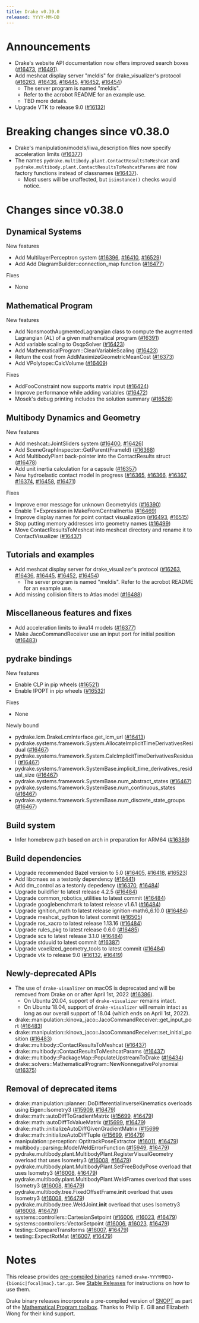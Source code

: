 ```yaml
---
title: Drake v0.39.0
released: YYYY-MM-DD
---
```


# Announcements

* Drake's website API documentation now offers improved search boxes ([#16473][_#16473], [#16491][_#16491]).
* Add meshcat display server "meldis" for drake_visualizer's protocol ([#16263][_#16263], [#16436][_#16436], [#16445][_#16445], [#16452][_#16452], [#16454][_#16454])
  * The server program is named "meldis".
  * Refer to the acrobot README for an example use.
  * TBD more details.
* Upgrade VTK to release 9.0 ([#16132][_#16132])

# Breaking changes since v0.38.0

* Drake's manipulation/models/iiwa_description files now specify acceleration limits ([#16377][_#16377])
* The names ``pydrake.multibody.plant.ContactResultsToMeshcat`` and ``pydrake.multibody.plant.ContactResultsToMeshcatParams`` are now factory functions instead of classnames ([#16437][_#16437]).
  * Most users will be unaffected, but ``isinstance()`` checks would notice.

# Changes since v0.38.0

## Dynamical Systems

<!-- <relnotes for systems go here> -->

New features

* Add MultilayerPerceptron system ([#16396][_#16396], [#16410][_#16410], [#16529][_#16529])
* Add Add DiagramBuilder::connection_map function ([#16477][_#16477])

Fixes

* None

## Mathematical Program

<!-- <relnotes for solvers go here> -->

New features

* Add NonsmoothAugmentedLagrangian class to compute the augmented Lagrangian (AL) of a given mathematical program ([#16391][_#16391])
* Add variable scaling to OsqpSolver ([#16423][_#16423])
* Add MathematicalProgram::ClearVariableScaling ([#16423][_#16423])
* Return the cost from AddMaximizeGeometricMeanCost ([#16373][_#16373])
* Add VPolytope::CalcVolume ([#16409][_#16409])

Fixes

* AddFooConstraint now supports matrix input ([#16424][_#16424])
* Improve performance while adding variables ([#16472][_#16472])
* Mosek's debug printing includes the solution summary ([#16528][_#16528])

## Multibody Dynamics and Geometry

<!-- <relnotes for geometry,multibody go here> -->

New features

* Add meshcat::JointSliders system ([#16400][_#16400], [#16426][_#16426])
* Add SceneGraphInspector::GetParent(FrameId) ([#16368][_#16368])
* Add MultibodyPlant back-pointer into the ContactResults struct ([#16478][_#16478])
* Add unit inertia calculation for a capsule ([#16357][_#16357])
* New hydroelastic contact model in progress ([#16365][_#16365], [#16366][_#16366], [#16367][_#16367], [#16374][_#16374], [#16458][_#16458], [#16471][_#16471])

Fixes

* Improve error message for unknown GeometryIds ([#16390][_#16390])
* Enable T=Expression in MakeFromCentralInertia ([#16469][_#16469])
* Improve display names for point contact visualization ([#16493][_#16493], [#16515][_#16515])
* Stop putting memory addresses into geometry names ([#16499][_#16499])
* Move ContactResultsToMeshcat into meshcat directory and rename it to ContactVisualizer ([#16437][_#16437])

## Tutorials and examples

<!-- <relnotes for examples,tutorials go here> -->

* Add meshcat display server for drake_visualizer's protocol ([#16263][_#16263], [#16436][_#16436], [#16445][_#16445], [#16452][_#16452], [#16454][_#16454])
  * The server program is named "meldis". Refer to the acrobot README for an example use.
* Add missing collision filters to Atlas model ([#16488][_#16488])

## Miscellaneous features and fixes

<!-- <relnotes for common,math,lcm,lcmtypes,manipulation,perception go here> -->

* Add acceleration limits to iiwa14 models ([#16377][_#16377])
* Make JacoCommandReceiver use an input port for initial position ([#16483][_#16483])

## pydrake bindings

<!-- <relnotes for bindings go here> -->

New features

* Enable CLP in pip wheels ([#16521][_#16521])
* Enable IPOPT in pip wheels ([#16532][_#16532])

Fixes

* None

Newly bound

* pydrake.lcm.DrakeLcmInterface.get_lcm_url ([#16413][_#16413])
* pydrake.systems.framework.System.AllocateImplicitTimeDerivativesResidual ([#16467][_#16467])
* pydrake.systems.framework.System.CalcImplicitTimeDerivativesResidual ([#16467][_#16467])
* pydrake.systems.framework.SystemBase.implicit_time_derivatives_residual_size ([#16467][_#16467])
* pydrake.systems.framework.SystemBase.num_abstract_states ([#16467][_#16467])
* pydrake.systems.framework.SystemBase.num_continuous_states ([#16467][_#16467])
* pydrake.systems.framework.SystemBase.num_discrete_state_groups ([#16467][_#16467])

## Build system

<!-- <relnotes for cmake,doc,setup,third_party,tools go here> -->

* Infer homebrew path based on arch in preparation for ARM64 ([#16389][_#16389])

## Build dependencies

<!-- Manually relocate any "Upgrade foo_external to latest" lines to here, -->
<!-- and then sort them alphabetically. -->

* Upgrade recommended Bazel version to 5.0 ([#16405][_#16405], [#16418][_#16418], [#16523][_#16523])
* Add libcmaes as a testonly dependency ([#16441][_#16441])
* Add dm_control as a testonly depedency ([#16370][_#16370], [#16484][_#16484])
* Upgrade buildifier to latest release 4.2.5 ([#16484][_#16484])
* Upgrade common_robotics_utilities to latest commit ([#16484][_#16484])
* Upgrade googlebenchmark to latest release v1.6.1 ([#16484][_#16484])
* Upgrade ignition_math to latest release ignition-math6_6.10.0 ([#16484][_#16484])
* Upgrade meshcat_python to latest commit ([#16505][_#16505])
* Upgrade ros_xacro to latest release 1.13.16 ([#16484][_#16484])
* Upgrade rules_pkg to latest release 0.6.0 ([#16485][_#16485])
* Upgrade scs to latest release 3.1.0 ([#16484][_#16484])
* Upgrade stduuid to latest commit ([#16387][_#16387])
* Upgrade voxelized_geometry_tools to latest commit ([#16484][_#16484])
* Upgrade vtk to release 9.0 ([#16132][_#16132], [#16419][_#16419])

## Newly-deprecated APIs

* The use of ``drake-visualizer`` on macOS is deprecated and will be removed
  from Drake on or after April 1st, 2022 ([#16386][_#16386]).
  * On Ubuntu 20.04, support of ``drake-visualizer`` remains intact.
  * On Ubuntu 18.04, support of ``drake-visualizer`` will remain intact as
    long as our overall support of 18.04 (which ends on April 1st, 2022).
* drake::manipulation::kinova_jaco::JacoCommandReceiver::get_input_port ([#16483][_#16483])
* drake::manipulation::kinova_jaco::JacoCommandReceiver::set_initial_position ([#16483][_#16483])
* drake::multibody::ContactResultsToMeshcat ([#16437][_#16437])
* drake::multibody::ContactResultsToMeshcatParams ([#16437][_#16437])
* drake::multibody::PackageMap::PopulateUpstreamToDrake ([#16434][_#16434])
* drake::solvers::MathematicalProgram::NewNonnegativePolynomial ([#16375][_#16375])

## Removal of deprecated items

* drake::manipulation::planner::DoDifferentialInverseKinematics overloads using Eigen::Isometry3 ([#15909][_#15909], [#16479][_#16479])
* drake::math::autoDiffToGradientMatrix ([#15699][_#15699], [#16479][_#16479])
* drake::math::autoDiffToValueMatrix ([#15699][_#15699], [#16479][_#16479])
* drake::math::initializeAutoDiffGivenGradientMatrix ([#15699][_#15699]
* drake::math::initializeAutoDiffTuple ([#15699][_#15699], [#16479][_#16479])
* manipulation::perception::OptitrackPoseExtractor ([#16011][_#16011], [#16479][_#16479])
* multibody::parsing::ModelWeldErrorFunction ([#15949][_#15949], [#16479][_#16479])
* pydrake.multibody.plant.MultibodyPlant.RegisterVisualGeometry overload that uses Isometry3 ([#16008][_#16008], [#16479][_#16479])
* pydrake.multibody.plant.MultibodyPlant.SetFreeBodyPose overload that uses Isometry3 ([#16008][_#16008], [#16479][_#16479])
* pydrake.multibody.plant.MultibodyPlant.WeldFrames overload that uses Isometry3 ([#16008][_#16008], [#16479][_#16479])
* pydrake.multibody.tree.FixedOffsetFrame.__init__ overload that uses Isometry3 ([#16008][_#16008], [#16479][_#16479])
* pydrake.multibody.tree.WeldJoint.__init__ overload that uses Isometry3 ([#16008][_#16008], [#16479][_#16479])
* systems::controllers::CartesianSetpoint ([#16006][_#16006], [#16023][_#16023], [#16479][_#16479])
* systems::controllers::VectorSetpoint ([#16006][_#16006], [#16023][_#16023], [#16479][_#16479])
* testing::CompareTransforms ([#16007][_#16007], [#16479][_#16479])
* testing::ExpectRotMat ([#16007][_#16007], [#16479][_#16479])

# Notes

This release provides [pre-compiled binaries](https://github.com/RobotLocomotion/drake/releases/tag/v0.39.0) named
``drake-YYYYMMDD-{bionic|focal|mac}.tar.gz``. See [Stable Releases](/from_binary.html#stable-releases) for instructions on how to use them.

Drake binary releases incorporate a pre-compiled version of [SNOPT](https://ccom.ucsd.edu/~optimizers/solvers/snopt/) as part of the
[Mathematical Program toolbox](https://drake.mit.edu/doxygen_cxx/group__solvers.html). Thanks to
Philip E. Gill and Elizabeth Wong for their kind support.

<!-- <begin issue links> -->
[_#15699]: https://github.com/RobotLocomotion/drake/pull/15699
[_#15909]: https://github.com/RobotLocomotion/drake/pull/15909
[_#15949]: https://github.com/RobotLocomotion/drake/pull/15949
[_#16006]: https://github.com/RobotLocomotion/drake/pull/16006
[_#16007]: https://github.com/RobotLocomotion/drake/pull/16007
[_#16008]: https://github.com/RobotLocomotion/drake/pull/16008
[_#16011]: https://github.com/RobotLocomotion/drake/pull/16011
[_#16023]: https://github.com/RobotLocomotion/drake/pull/16023
[_#16132]: https://github.com/RobotLocomotion/drake/pull/16132
[_#16263]: https://github.com/RobotLocomotion/drake/pull/16263
[_#16357]: https://github.com/RobotLocomotion/drake/pull/16357
[_#16365]: https://github.com/RobotLocomotion/drake/pull/16365
[_#16366]: https://github.com/RobotLocomotion/drake/pull/16366
[_#16367]: https://github.com/RobotLocomotion/drake/pull/16367
[_#16368]: https://github.com/RobotLocomotion/drake/pull/16368
[_#16370]: https://github.com/RobotLocomotion/drake/pull/16370
[_#16373]: https://github.com/RobotLocomotion/drake/pull/16373
[_#16374]: https://github.com/RobotLocomotion/drake/pull/16374
[_#16375]: https://github.com/RobotLocomotion/drake/pull/16375
[_#16377]: https://github.com/RobotLocomotion/drake/pull/16377
[_#16386]: https://github.com/RobotLocomotion/drake/pull/16386
[_#16387]: https://github.com/RobotLocomotion/drake/pull/16387
[_#16389]: https://github.com/RobotLocomotion/drake/pull/16389
[_#16390]: https://github.com/RobotLocomotion/drake/pull/16390
[_#16391]: https://github.com/RobotLocomotion/drake/pull/16391
[_#16396]: https://github.com/RobotLocomotion/drake/pull/16396
[_#16400]: https://github.com/RobotLocomotion/drake/pull/16400
[_#16405]: https://github.com/RobotLocomotion/drake/pull/16405
[_#16409]: https://github.com/RobotLocomotion/drake/pull/16409
[_#16410]: https://github.com/RobotLocomotion/drake/pull/16410
[_#16413]: https://github.com/RobotLocomotion/drake/pull/16413
[_#16418]: https://github.com/RobotLocomotion/drake/pull/16418
[_#16419]: https://github.com/RobotLocomotion/drake/pull/16419
[_#16423]: https://github.com/RobotLocomotion/drake/pull/16423
[_#16424]: https://github.com/RobotLocomotion/drake/pull/16424
[_#16426]: https://github.com/RobotLocomotion/drake/pull/16426
[_#16434]: https://github.com/RobotLocomotion/drake/pull/16434
[_#16436]: https://github.com/RobotLocomotion/drake/pull/16436
[_#16437]: https://github.com/RobotLocomotion/drake/pull/16437
[_#16441]: https://github.com/RobotLocomotion/drake/pull/16441
[_#16445]: https://github.com/RobotLocomotion/drake/pull/16445
[_#16452]: https://github.com/RobotLocomotion/drake/pull/16452
[_#16454]: https://github.com/RobotLocomotion/drake/pull/16454
[_#16458]: https://github.com/RobotLocomotion/drake/pull/16458
[_#16467]: https://github.com/RobotLocomotion/drake/pull/16467
[_#16469]: https://github.com/RobotLocomotion/drake/pull/16469
[_#16471]: https://github.com/RobotLocomotion/drake/pull/16471
[_#16472]: https://github.com/RobotLocomotion/drake/pull/16472
[_#16473]: https://github.com/RobotLocomotion/drake/pull/16473
[_#16477]: https://github.com/RobotLocomotion/drake/pull/16477
[_#16478]: https://github.com/RobotLocomotion/drake/pull/16478
[_#16479]: https://github.com/RobotLocomotion/drake/pull/16479
[_#16483]: https://github.com/RobotLocomotion/drake/pull/16483
[_#16484]: https://github.com/RobotLocomotion/drake/pull/16484
[_#16485]: https://github.com/RobotLocomotion/drake/pull/16485
[_#16488]: https://github.com/RobotLocomotion/drake/pull/16488
[_#16491]: https://github.com/RobotLocomotion/drake/pull/16491
[_#16493]: https://github.com/RobotLocomotion/drake/pull/16493
[_#16499]: https://github.com/RobotLocomotion/drake/pull/16499
[_#16505]: https://github.com/RobotLocomotion/drake/pull/16505
[_#16515]: https://github.com/RobotLocomotion/drake/pull/16515
[_#16521]: https://github.com/RobotLocomotion/drake/pull/16521
[_#16523]: https://github.com/RobotLocomotion/drake/pull/16523
[_#16528]: https://github.com/RobotLocomotion/drake/pull/16528
[_#16529]: https://github.com/RobotLocomotion/drake/pull/16529
[_#16532]: https://github.com/RobotLocomotion/drake/pull/16532
<!-- <end issue links> -->

<!--
  Current oldest_commit 8c4b39c0e4a2d983e4b5935b509f00bd1822c2ae (exclusive).
  Current newest_commit 6b09a9b155143dfe1d29732d7a0ff37a379f9efe (inclusive).
-->

